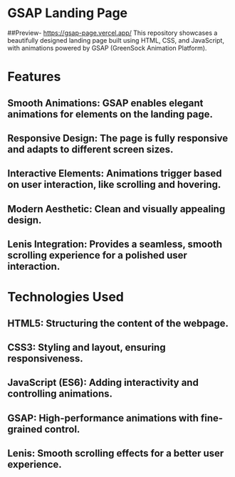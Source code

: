 # GSAP Landing Page
##Preview- https://gsap-page.vercel.app/
This repository showcases a beautifully designed landing page built using HTML, CSS, and JavaScript, with animations powered by GSAP (GreenSock Animation Platform).

# Features
## Smooth Animations: GSAP enables elegant animations for elements on the landing page.
## Responsive Design: The page is fully responsive and adapts to different screen sizes.
## Interactive Elements: Animations trigger based on user interaction, like scrolling and hovering.
## Modern Aesthetic: Clean and visually appealing design.
## Lenis Integration: Provides a seamless, smooth scrolling experience for a polished user interaction. 


# Technologies Used
## HTML5: Structuring the content of the webpage.
## CSS3: Styling and layout, ensuring responsiveness.
## JavaScript (ES6): Adding interactivity and controlling animations.
## GSAP: High-performance animations with fine-grained control.
## Lenis: Smooth scrolling effects for a better user experience.
